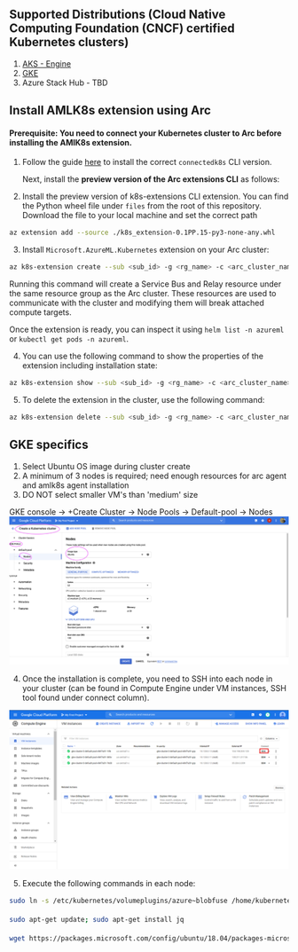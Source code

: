 ## Supported Distributions (Cloud Native Computing Foundation (CNCF) certified Kubernetes clusters)
1. [AKS - Engine](https://github.com/Azure/aks-engine/blob/master/docs/tutorials/quickstart.md)
2. [GKE](https://console.cloud.google.com/kubernetes)
3. Azure Stack Hub - TBD

## Install AMLK8s extension using Arc

#### Prerequisite: You need to connect your Kubernetes cluster to Arc before installing the AMlK8s extension.  
1. Follow the guide [here](https://docs.microsoft.com/en-us/azure/azure-arc/kubernetes/quickstart-connect-cluster) to install the correct `connectedk8s` CLI version.  

   Next, install the **preview version of the Arc extensions CLI** as follows:

2. Install the preview version of k8s-extensions CLI extension.  You can find the Python wheel file under `files` from the root of this repository. Download the file to your local machine and set the correct path
```bash
az extension add --source ./k8s_extension-0.1PP.15-py3-none-any.whl
```

3. Install `Microsoft.AzureML.Kubernetes` extension on your Arc cluster:

```bash
az k8s-extension create --sub <sub_id> -g <rg_name> -c <arc_cluster_name> --cluster-type connectedClusters  --extension-type Microsoft.AzureML.Kubernetes -n azureml-kubernetes-connector --release-train preview --config enableTraining=True
```

Running this command will create a Service Bus and Relay resource under the same resource group as the Arc cluster.  These resources are used to communicate with the cluster and modifying them will break attached compute targets.

Once the extension is ready, you can inspect it using `helm list -n azureml` or `kubectl get pods -n azureml`.

4. You can use the following command to show the properties of the extension including installation state:

```bash
az k8s-extension show --sub <sub_id> -g <rg_name> -c <arc_cluster_name> --cluster-type connectedclusters -n azureml-kubernetes-connector
```

5. To delete the extension in the cluster, use the following command:

```bash
az k8s-extension delete --sub <sub_id> -g <rg_name> -c <arc_cluster_name> --cluster-type connectedclusters -n azureml-kubernetes-connector
```

## GKE specifics
1. Select Ubuntu OS image during cluster create
2. A minimum of 3 nodes is required; need enough resources for arc agent and amlk8s agent installation
3. DO NOT select smaller VM's than 'medium' size

GKE console -> +Create Cluster -> Node Pools -> Default-pool -> Nodes
![GKEClusterCreate](/docs/media/gkecreate.png)


4. Once the installation is complete, you need to SSH into each node in your cluster (can be found in Compute Engine under VM instances, SSH tool found under connect column).

![GKEClusterSSH](/docs/media/gke-ssh.png)

5. Execute the following commands in each node:

  ```bash
  sudo ln -s /etc/kubernetes/volumeplugins/azure~blobfuse /home/kubernetes/flexvolume/

  sudo apt-get update; sudo apt-get install jq

  wget https://packages.microsoft.com/config/ubuntu/18.04/packages-microsoft-prod.deb; sudo dpkg -i packages-microsoft-prod.deb; sudo apt-get update; sudo apt-get install blobfuse
  ```
